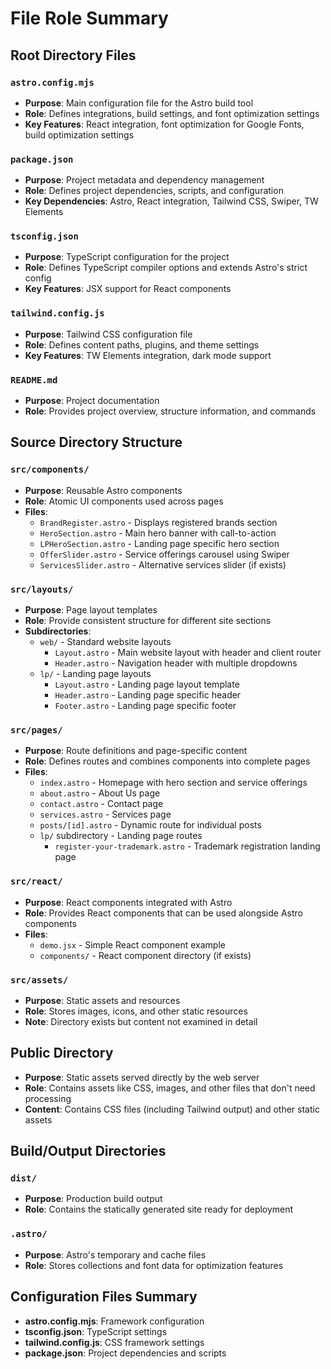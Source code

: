 # File Role Summary

## Root Directory Files

### `astro.config.mjs`
- **Purpose**: Main configuration file for the Astro build tool
- **Role**: Defines integrations, build settings, and font optimization settings
- **Key Features**: React integration, font optimization for Google Fonts, build optimization settings

### `package.json`
- **Purpose**: Project metadata and dependency management
- **Role**: Defines project dependencies, scripts, and configuration
- **Key Dependencies**: Astro, React integration, Tailwind CSS, Swiper, TW Elements

### `tsconfig.json`
- **Purpose**: TypeScript configuration for the project
- **Role**: Defines TypeScript compiler options and extends Astro's strict config
- **Key Features**: JSX support for React components

### `tailwind.config.js`
- **Purpose**: Tailwind CSS configuration file
- **Role**: Defines content paths, plugins, and theme settings
- **Key Features**: TW Elements integration, dark mode support

### `README.md`
- **Purpose**: Project documentation
- **Role**: Provides project overview, structure information, and commands

## Source Directory Structure

### `src/components/`
- **Purpose**: Reusable Astro components
- **Role**: Atomic UI components used across pages
- **Files**:
  - `BrandRegister.astro` - Displays registered brands section
  - `HeroSection.astro` - Main hero banner with call-to-action
  - `LPHeroSection.astro` - Landing page specific hero section
  - `OfferSlider.astro` - Service offerings carousel using Swiper
  - `ServicesSlider.astro` - Alternative services slider (if exists)

### `src/layouts/`
- **Purpose**: Page layout templates
- **Role**: Provide consistent structure for different site sections
- **Subdirectories**:
  - `web/` - Standard website layouts
    - `Layout.astro` - Main website layout with header and client router
    - `Header.astro` - Navigation header with multiple dropdowns
  - `lp/` - Landing page layouts
    - `Layout.astro` - Landing page layout template
    - `Header.astro` - Landing page specific header
    - `Footer.astro` - Landing page specific footer

### `src/pages/`
- **Purpose**: Route definitions and page-specific content
- **Role**: Defines routes and combines components into complete pages
- **Files**:
  - `index.astro` - Homepage with hero section and service offerings
  - `about.astro` - About Us page
  - `contact.astro` - Contact page
  - `services.astro` - Services page
  - `posts/[id].astro` - Dynamic route for individual posts
  - `lp/` subdirectory - Landing page routes
    - `register-your-trademark.astro` - Trademark registration landing page

### `src/react/`
- **Purpose**: React components integrated with Astro
- **Role**: Provides React components that can be used alongside Astro components
- **Files**:
  - `demo.jsx` - Simple React component example
  - `components/` - React component directory (if exists)

### `src/assets/`
- **Purpose**: Static assets and resources
- **Role**: Stores images, icons, and other static resources
- **Note**: Directory exists but content not examined in detail

## Public Directory
- **Purpose**: Static assets served directly by the web server
- **Role**: Contains assets like CSS, images, and other files that don't need processing
- **Content**: Contains CSS files (including Tailwind output) and other static assets

## Build/Output Directories

### `dist/`
- **Purpose**: Production build output
- **Role**: Contains the statically generated site ready for deployment

### `.astro/`
- **Purpose**: Astro's temporary and cache files
- **Role**: Stores collections and font data for optimization features

## Configuration Files Summary
- **astro.config.mjs**: Framework configuration
- **tsconfig.json**: TypeScript settings
- **tailwind.config.js**: CSS framework settings
- **package.json**: Project dependencies and scripts